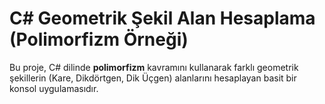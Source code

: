 # C# Geometrik Şekil Alan Hesaplama (Polimorfizm Örneği)

Bu proje, C# dilinde **polimorfizm** kavramını kullanarak farklı geometrik şekillerin (Kare, Dikdörtgen, Dik Üçgen) alanlarını hesaplayan basit bir konsol uygulamasıdır.
